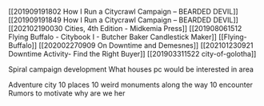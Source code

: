 [[201909191802 How I Run a Citycrawl Campaign – BEARDED DEVIL]]
[[201909191849 How I Run a Citycrawl Campaign – BEARDED DEVIL]]
[[202102190030 Cities, 4th Edition - Midkemia Press]]
[[201908061512 Flying Buffalo - Citybook I - Butcher Baker Candlestick Maker]]
[[Flying-Buffalo]]
[[202002270909 On Downtime and Demesnes]]
[[202101230921 Downtime Activity- Find the Right Buyer]]
[[201903311522 city-of-golotha]]

Spiral campaign development What houses pc would be interested in area

Adventure city
10 places
10 weird monuments along the way
10 encounter
Rumors to motivate why are we her